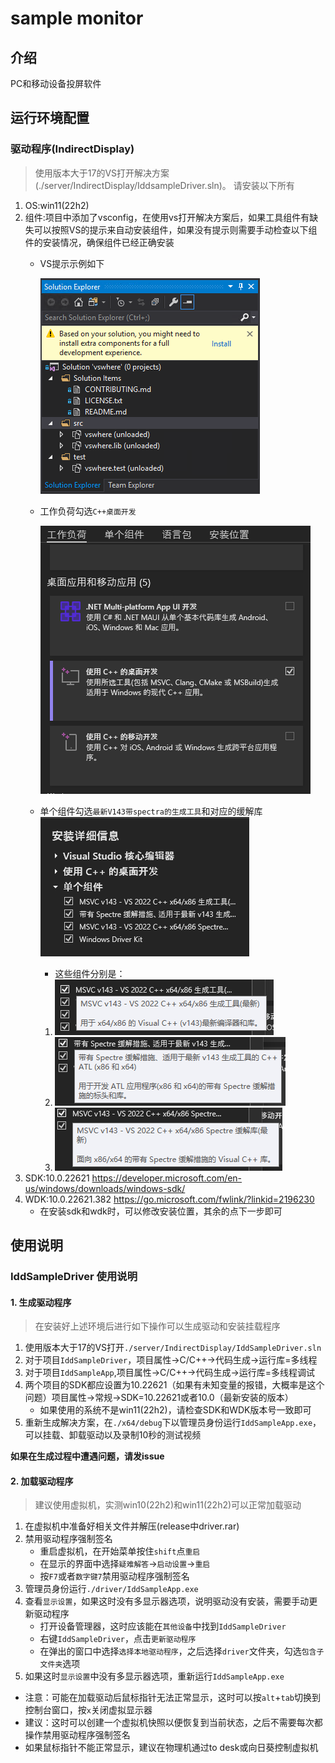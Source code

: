 # sample monitor

## 介绍
PC和移动设备投屏软件


## 运行环境配置
### 驱动程序(IndirectDisplay)
> 使用版本大于17的VS打开解决方案(./server/IndirectDisplay/IddsampleDriver.sln)。
> 请安装以下所有
1. OS:win11(22h2)
2. 组件:项目中添加了vsconfig，在使用vs打开解决方案后，如果工具组件有缺失可以按照VS的提示来自动安装组件，如果没有提示则需要手动检查以下组件的安装情况，确保组件已经正确安装
	- VS提示示例如下
   
       ![img.png](pic/img.png)
	- 工作负荷勾选`C++桌面开发` 
       
       ![img_1.png](pic/img_1.png)
    - 单个组件勾选`最新V143带spectra的生成工具`和对应的缓解库![img.png](pic/img_2.png)
      - 这些组件分别是：
      1. ![img_3.png](pic/img_3.png)
      2. ![img_4.png](pic/img_4.png)
      3. ![img_5.png](pic/img_5.png)
3. SDK:10.0.22621 https://developer.microsoft.com/en-us/windows/downloads/windows-sdk/
4. WDK:10.0.22621.382 https://go.microsoft.com/fwlink/?linkid=2196230
	- 在安装sdk和wdk时，可以修改安装位置，其余的点下一步即可

## 使用说明
### IddSampleDriver 使用说明
#### 1. 生成驱动程序
> 在安装好上述环境后进行如下操作可以生成驱动和安装挂载程序

1. 使用版本大于17的VS打开`./server/IndirectDisplay/IddSampleDriver.sln`
2. 对于项目`IddSampleDriver`，项目属性->C/C++->代码生成->运行库=多线程
3. 对于项目`IddSampleApp`,项目属性->C/C++->代码生成->运行库=多线程调试
4. 两个项目的SDK都应设置为10.22621（如果有未知变量的报错，大概率是这个问题）项目属性->常规->SDK=10.22621或者10.0（最新安装的版本）
	- 如果使用的系统不是win11(22h2)，请检查SDK和WDK版本号一致即可
5. 重新生成解决方案，在`./x64/debug`下以管理员身份运行`IddSampleApp.exe`，可以挂载、卸载驱动以及录制10秒的测试视频

**如果在生成过程中遭遇问题，请发issue**
#### 2. 加载驱动程序
> 建议使用虚拟机，实测win10(22h2)和win11(22h2)可以正常加载驱动

1. 在虚拟机中准备好相关文件并解压(release中driver.rar)
2. 禁用驱动程序强制签名
	- 重启虚拟机，在开始菜单按住`shift`点`重启`
	- 在显示的界面中选择`疑难解答`->`启动设置`->`重启`
	- 按`F7`或者`数字键7`禁用驱动程序强制签名
3. 管理员身份运行`./driver/IddSampleApp.exe`
4. 查看`显示设置`，如果这时没有多显示器选项，说明驱动没有安装，需要手动更新驱动程序
	- 打开设备管理器，这时应该能在`其他设备`中找到`IddSampleDriver`
	- 右键`IddSampleDriver`，点击`更新驱动程序`
	- 在弹出的窗口中选择`选择本地驱动程序`，之后选择`driver`文件夹，勾选`包含子文件夹`选项
5. 如果这时`显示设置`中没有多显示器选项，重新运行`IddSampleApp.exe`
- 注意：可能在加载驱动后鼠标指针无法正常显示，这时可以按`alt`+`tab`切换到控制台窗口，按`x`关闭虚拟显示器
- 建议：这时可以创建一个虚拟机快照以便恢复到当前状态，之后不需要每次都操作禁用驱动程序强制签名
- 如果鼠标指针不能正常显示，建议在物理机通过to desk或向日葵控制虚拟机
	
	

